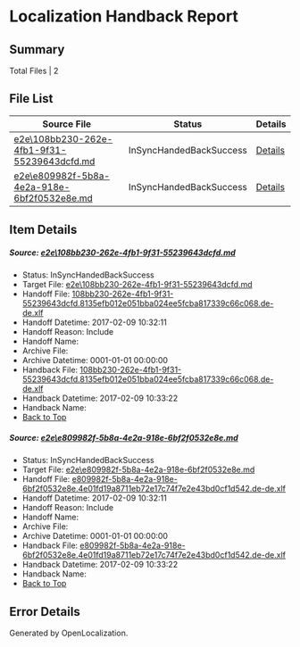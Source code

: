 # <a name='report-top'></a> Localization Handback Report

## Summary
 Total Files | 2

## File List
 Source File | Status | Details 
 ----------- | ------ | ------- 
 [e2e\108bb230-262e-4fb1-9f31-55239643dcfd.md](https://github.com/OpenLocalizationTestOrg/ol-test0/blob/05073585d8090de5bfc8d7b4650c39c8bcb64ec7/e2e/108bb230-262e-4fb1-9f31-55239643dcfd.md) | InSyncHandedBackSuccess | [Details](#91996bf54072777d72443077b9de4c97148075fc1)
 [e2e\e809982f-5b8a-4e2a-918e-6bf2f0532e8e.md](https://github.com/OpenLocalizationTestOrg/ol-test0/blob/05073585d8090de5bfc8d7b4650c39c8bcb64ec7/e2e/e809982f-5b8a-4e2a-918e-6bf2f0532e8e.md) | InSyncHandedBackSuccess | [Details](#d84fd25ba6f9e405d98418639e00ae6525cbabd814)

## Item Details
##### <a name='91996bf54072777d72443077b9de4c97148075fc1'></a> Source: [e2e\108bb230-262e-4fb1-9f31-55239643dcfd.md](https://github.com/OpenLocalizationTestOrg/ol-test0/blob/05073585d8090de5bfc8d7b4650c39c8bcb64ec7/e2e/108bb230-262e-4fb1-9f31-55239643dcfd.md)
* Status: InSyncHandedBackSuccess
* Target File: [e2e\108bb230-262e-4fb1-9f31-55239643dcfd.md](https://github.com/OpenLocalizationTestOrg/ol-test0-dede/blob/cd159492cbd55374d82b29691c9419a44e9c78be/e2e/108bb230-262e-4fb1-9f31-55239643dcfd.md)
* Handoff File: [108bb230-262e-4fb1-9f31-55239643dcfd.8135efb012e051bba024ee5fcba817339c66c068.de-de.xlf](https://github.com/OpenLocalizationTestOrg/ol-test0-handoff/blob/f2e9bb904ed83b5f46ff890ee7143209526ddfad/ol-handoff/OpenLocalizationTestOrg/ol-test0-dede/shujia/108bb230-262e-4fb1-9f31-55239643dcfd.8135efb012e051bba024ee5fcba817339c66c068.de-de.xlf)
* Handoff Datetime: 2017-02-09 10:32:11
* Handoff Reason: Include
* Handoff Name: 
* Archive File: 
* Archive Datetime: 0001-01-01 00:00:00
* Handback File: [108bb230-262e-4fb1-9f31-55239643dcfd.8135efb012e051bba024ee5fcba817339c66c068.de-de.xlf](https://github.com/OpenLocalizationTestOrg/ol-test0-handback/blob/160ae3758de5da2fdac476faf73b483b12f975ef/ol-handback/OpenLocalizationTestOrg/ol-test0-dede/shujia/108bb230-262e-4fb1-9f31-55239643dcfd.8135efb012e051bba024ee5fcba817339c66c068.de-de.xlf)
* Handback Datetime: 2017-02-09 10:33:22
* Handback Name: 
* [Back to Top](#report-top)

##### <a name='d84fd25ba6f9e405d98418639e00ae6525cbabd814'></a> Source: [e2e\e809982f-5b8a-4e2a-918e-6bf2f0532e8e.md](https://github.com/OpenLocalizationTestOrg/ol-test0/blob/05073585d8090de5bfc8d7b4650c39c8bcb64ec7/e2e/e809982f-5b8a-4e2a-918e-6bf2f0532e8e.md)
* Status: InSyncHandedBackSuccess
* Target File: [e2e\e809982f-5b8a-4e2a-918e-6bf2f0532e8e.md](https://github.com/OpenLocalizationTestOrg/ol-test0-dede/blob/cd159492cbd55374d82b29691c9419a44e9c78be/e2e/e809982f-5b8a-4e2a-918e-6bf2f0532e8e.md)
* Handoff File: [e809982f-5b8a-4e2a-918e-6bf2f0532e8e.4e01fd19a8711eb72e17c74f7e2e43bd0cf1d542.de-de.xlf](https://github.com/OpenLocalizationTestOrg/ol-test0-handoff/blob/f2e9bb904ed83b5f46ff890ee7143209526ddfad/ol-handoff/OpenLocalizationTestOrg/ol-test0-dede/shujia/e809982f-5b8a-4e2a-918e-6bf2f0532e8e.4e01fd19a8711eb72e17c74f7e2e43bd0cf1d542.de-de.xlf)
* Handoff Datetime: 2017-02-09 10:32:11
* Handoff Reason: Include
* Handoff Name: 
* Archive File: 
* Archive Datetime: 0001-01-01 00:00:00
* Handback File: [e809982f-5b8a-4e2a-918e-6bf2f0532e8e.4e01fd19a8711eb72e17c74f7e2e43bd0cf1d542.de-de.xlf](https://github.com/OpenLocalizationTestOrg/ol-test0-handback/blob/160ae3758de5da2fdac476faf73b483b12f975ef/ol-handback/OpenLocalizationTestOrg/ol-test0-dede/shujia/e809982f-5b8a-4e2a-918e-6bf2f0532e8e.4e01fd19a8711eb72e17c74f7e2e43bd0cf1d542.de-de.xlf)
* Handback Datetime: 2017-02-09 10:33:22
* Handback Name: 
* [Back to Top](#report-top)


## Error Details

Generated by OpenLocalization.
